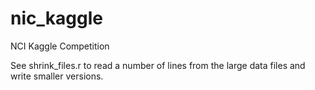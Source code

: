 nic_kaggle
==========

NCI Kaggle Competition

See shrink_files.r to read a number of lines from the large data files and write smaller versions.
